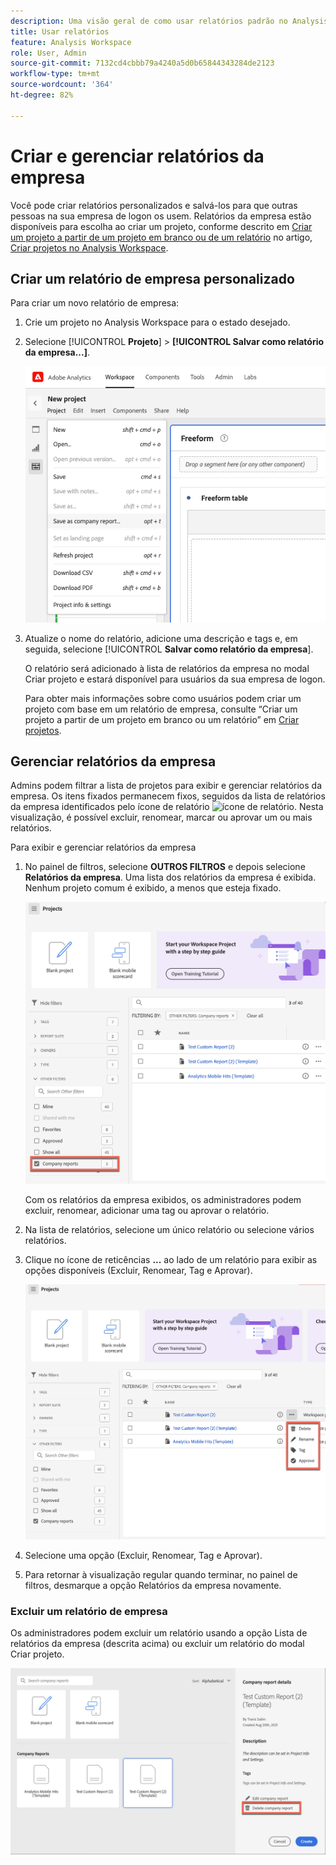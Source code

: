 ```yaml
---
description: Uma visão geral de como usar relatórios padrão no Analysis Workspace.
title: Usar relatórios
feature: Analysis Workspace
role: User, Admin
source-git-commit: 7132cd4cbbb79a4240a5d0b65844343284de2123
workflow-type: tm+mt
source-wordcount: '364'
ht-degree: 82%

---
```


# Criar e gerenciar relatórios da empresa

Você pode criar relatórios personalizados e salvá-los para que outras pessoas na sua empresa de logon os usem. Relatórios da empresa estão disponíveis para escolha ao criar um projeto, conforme descrito em [Criar um projeto a partir de um projeto em branco ou de um relatório](/help/analyze/analysis-workspace/build-workspace-project/create-projects.md#create-a-project-from-a-blank-project-or-a-report) no artigo, [Criar projetos no Analysis Workspace](/help/analyze/analysis-workspace/build-workspace-project/create-projects.md).

## Criar um relatório de empresa personalizado

Para criar um novo relatório de empresa:

1. Crie um projeto no Analysis Workspace para o estado desejado.
1. Selecione [!UICONTROL **Projeto**] > **[!UICONTROL Salvar como relatório da empresa...]**.

   ![Relatório da empresa](assets/company-report.png)

1. Atualize o nome do relatório, adicione uma descrição e tags e, em seguida, selecione [!UICONTROL **Salvar como relatório da empresa**].

   O relatório será adicionado à lista de relatórios da empresa no modal Criar projeto e estará disponível para usuários da sua empresa de logon.

   Para obter mais informações sobre como usuários podem criar um projeto com base em um relatório de empresa, consulte “Criar um projeto a partir de um projeto em branco ou um relatório” em [Criar projetos](/help/analyze/analysis-workspace/build-workspace-project/create-projects.md).

## Gerenciar relatórios da empresa

Admins podem filtrar a lista de projetos para exibir e gerenciar relatórios da empresa. Os itens fixados permanecem fixos, seguidos da lista de relatórios da empresa identificados pelo ícone de relatório ![ícone de relatório](https://spectrum.adobe.com/static/icons/workflow_18/Smock_FileTemplate_18_N.svg). Nesta visualização, é possível excluir, renomear, marcar ou aprovar um ou mais relatórios.

Para exibir e gerenciar relatórios da empresa

1. No painel de filtros, selecione **OUTROS FILTROS** e depois selecione **Relatórios da empresa**.
Uma lista dos relatórios da empresa é exibida. Nenhum projeto comum é exibido, a menos que esteja fixado.

   ![Exibir filtros de relatórios da empresa](assets/company-reports-filter.png)

   Com os relatórios da empresa exibidos, os administradores podem excluir, renomear, adicionar uma tag ou aprovar o relatório.

1. Na lista de relatórios, selecione um único relatório ou selecione vários relatórios.

1. Clique no ícone de reticências **...** ao lado de um relatório para exibir as opções disponíveis (Excluir, Renomear, Tag e Aprovar).

   ![Ações do relatório da empresa](assets/company-reports-actions.png)

1. Selecione uma opção (Excluir, Renomear, Tag e Aprovar).

1. Para retornar à visualização regular quando terminar, no painel de filtros, desmarque a opção Relatórios da empresa novamente.

### Excluir um relatório de empresa

Os administradores podem excluir um relatório usando a opção Lista de relatórios da empresa (descrita acima) ou excluir um relatório do modal Criar projeto.

![Outros filtros](assets/delete-fr-create-project-modal.png)